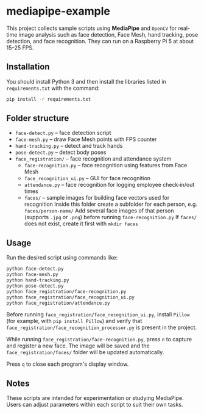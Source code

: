# mediapipe-example

This project collects sample scripts using **MediaPipe** and `OpenCV` for real-time image analysis such as face detection, Face Mesh, hand tracking, pose detection, and face recognition. They can run on a Raspberry Pi 5 at about 15–25 FPS.

## Installation

You should install Python 3 and then install the libraries listed in `requirements.txt` with the command:

```bash
pip install -r requirements.txt
```

## Folder structure

- `face-detect.py` – face detection script
- `face-mesh.py` – draw Face Mesh points with FPS counter
- `hand-tracking.py` – detect and track hands
- `pose-detect.py` – detect body poses
- `face_registration/` – face recognition and attendance system
  - `face-recognition.py` – face recognition using features from Face Mesh
  - `face_recognition_ui.py` – GUI for face recognition
  - `attendance.py` – face recognition for logging employee check‑in/out times
  - `faces/` – sample images for building face vectors used for recognition
    Inside this folder create a subfolder for each person, e.g. `faces/person-name/`
    Add several face images of that person (supports `.jpg` or `.png`) before running `face-recognition.py`
    If `faces/` does not exist, create it first with `mkdir faces`

## Usage

Run the desired script using commands like:

```bash
python face-detect.py
python face-mesh.py
python hand-tracking.py
python pose-detect.py
python face_registration/face-recognition.py
python face_registration/face_recognition_ui.py
python face_registration/attendance.py
```


Before running `face_registration/face_recognition_ui.py`, install `Pillow` (for example, with `pip install Pillow`) and verify that `face_registration/face_recognition_processor.py` is present in the project.

While running `face_registration/face-recognition.py`, press `n` to capture and register a new face. The image will be saved and the `face_registration/faces/` folder will be updated automatically.


Press `q` to close each program's display window.

## Notes

These scripts are intended for experimentation or studying MediaPipe. Users can adjust parameters within each script to suit their own tasks.
